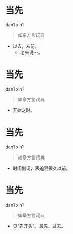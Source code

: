 # 当先
dan1 xin1
> 如东方言词典
- 过去，从前。
  - 老来说～。

# 当先
dan1 xin1
> 如皋方言词典
- 开始之时。

# 当先
dan1 xin1
> 如皋方言词典
- 时间副词，表追溯很久以前。

# 当先
dan1 xin1
> 如皋方言词典
- 见“先开头”。最先、过去。
